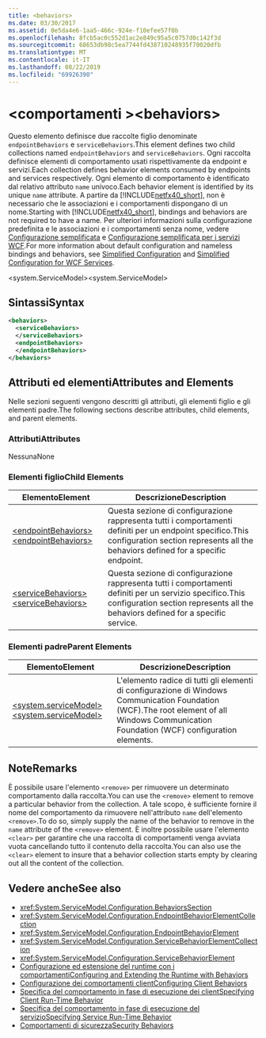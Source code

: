 ```yaml
---
title: <behaviors>
ms.date: 03/30/2017
ms.assetid: 0e5da4e6-1aa5-466c-924e-f10efee57f0b
ms.openlocfilehash: 8fcb5ac0c552d1ac2e849c95a5c0757d0c142f3d
ms.sourcegitcommit: 68653db98c5ea7744fd438710248935f70020dfb
ms.translationtype: MT
ms.contentlocale: it-IT
ms.lasthandoff: 08/22/2019
ms.locfileid: "69926390"
---
```

# <a name="behaviors"></a><span data-ttu-id="d6d2d-101">\<comportamenti ></span><span class="sxs-lookup"><span data-stu-id="d6d2d-101">\<behaviors></span></span>
<span data-ttu-id="d6d2d-102">Questo elemento definisce due raccolte figlio denominate `endpointBehaviors` e `serviceBehaviors`.</span><span class="sxs-lookup"><span data-stu-id="d6d2d-102">This element defines two child collections named `endpointBehaviors` and `serviceBehaviors`.</span></span>  <span data-ttu-id="d6d2d-103">Ogni raccolta definisce elementi di comportamento usati rispettivamente da endpoint e servizi.</span><span class="sxs-lookup"><span data-stu-id="d6d2d-103">Each collection defines behavior elements consumed by endpoints and services respectively.</span></span> <span data-ttu-id="d6d2d-104">Ogni elemento di comportamento è identificato dal relativo attributo `name` univoco.</span><span class="sxs-lookup"><span data-stu-id="d6d2d-104">Each behavior element is identified by its unique `name` attribute.</span></span> <span data-ttu-id="d6d2d-105">A partire da [!INCLUDE[netfx40_short](../../../../../includes/netfx40-short-md.md)], non è necessario che le associazioni e i comportamenti dispongano di un nome.</span><span class="sxs-lookup"><span data-stu-id="d6d2d-105">Starting with [!INCLUDE[netfx40_short](../../../../../includes/netfx40-short-md.md)], bindings and behaviors are not required to have a name.</span></span> <span data-ttu-id="d6d2d-106">Per ulteriori informazioni sulla configurazione predefinita e le associazioni e i comportamenti senza nome, vedere [Configurazione semplificata](../../../wcf/simplified-configuration.md) e [Configurazione semplificata per i servizi WCF](../../../wcf/samples/simplified-configuration-for-wcf-services.md).</span><span class="sxs-lookup"><span data-stu-id="d6d2d-106">For more information about default configuration and nameless bindings and behaviors, see [Simplified Configuration](../../../wcf/simplified-configuration.md) and [Simplified Configuration for WCF Services](../../../wcf/samples/simplified-configuration-for-wcf-services.md).</span></span>  
  
 <span data-ttu-id="d6d2d-107">\<system.ServiceModel></span><span class="sxs-lookup"><span data-stu-id="d6d2d-107">\<system.ServiceModel></span></span>  
  
## <a name="syntax"></a><span data-ttu-id="d6d2d-108">Sintassi</span><span class="sxs-lookup"><span data-stu-id="d6d2d-108">Syntax</span></span>  
  
```xml  
<behaviors>
  <serviceBehaviors>
  </serviceBehaviors>
  <endpointBehaviors>
  </endpointBehaviors>
</behaviors>
```  
  
## <a name="attributes-and-elements"></a><span data-ttu-id="d6d2d-109">Attributi ed elementi</span><span class="sxs-lookup"><span data-stu-id="d6d2d-109">Attributes and Elements</span></span>  
 <span data-ttu-id="d6d2d-110">Nelle sezioni seguenti vengono descritti gli attributi, gli elementi figlio e gli elementi padre.</span><span class="sxs-lookup"><span data-stu-id="d6d2d-110">The following sections describe attributes, child elements, and parent elements.</span></span>  
  
### <a name="attributes"></a><span data-ttu-id="d6d2d-111">Attributi</span><span class="sxs-lookup"><span data-stu-id="d6d2d-111">Attributes</span></span>  
 <span data-ttu-id="d6d2d-112">Nessuna</span><span class="sxs-lookup"><span data-stu-id="d6d2d-112">None</span></span>  
  
### <a name="child-elements"></a><span data-ttu-id="d6d2d-113">Elementi figlio</span><span class="sxs-lookup"><span data-stu-id="d6d2d-113">Child Elements</span></span>  
  
|<span data-ttu-id="d6d2d-114">Elemento</span><span class="sxs-lookup"><span data-stu-id="d6d2d-114">Element</span></span>|<span data-ttu-id="d6d2d-115">Descrizione</span><span class="sxs-lookup"><span data-stu-id="d6d2d-115">Description</span></span>|  
|-------------|-----------------|  
|[<span data-ttu-id="d6d2d-116">\<endpointBehaviors></span><span class="sxs-lookup"><span data-stu-id="d6d2d-116">\<endpointBehaviors></span></span>](endpointbehaviors.md)|<span data-ttu-id="d6d2d-117">Questa sezione di configurazione rappresenta tutti i comportamenti definiti per un endpoint specifico.</span><span class="sxs-lookup"><span data-stu-id="d6d2d-117">This configuration section represents all the behaviors defined for a specific endpoint.</span></span>|  
|[<span data-ttu-id="d6d2d-118">\<serviceBehaviors></span><span class="sxs-lookup"><span data-stu-id="d6d2d-118">\<serviceBehaviors></span></span>](servicebehaviors.md)|<span data-ttu-id="d6d2d-119">Questa sezione di configurazione rappresenta tutti i comportamenti definiti per un servizio specifico.</span><span class="sxs-lookup"><span data-stu-id="d6d2d-119">This configuration section represents all the behaviors defined for a specific service.</span></span>|  
  
### <a name="parent-elements"></a><span data-ttu-id="d6d2d-120">Elementi padre</span><span class="sxs-lookup"><span data-stu-id="d6d2d-120">Parent Elements</span></span>  
  
|<span data-ttu-id="d6d2d-121">Elemento</span><span class="sxs-lookup"><span data-stu-id="d6d2d-121">Element</span></span>|<span data-ttu-id="d6d2d-122">Descrizione</span><span class="sxs-lookup"><span data-stu-id="d6d2d-122">Description</span></span>|  
|-------------|-----------------|  
|[<span data-ttu-id="d6d2d-123">\<system.serviceModel></span><span class="sxs-lookup"><span data-stu-id="d6d2d-123">\<system.serviceModel></span></span>](system-servicemodel.md)|<span data-ttu-id="d6d2d-124">L'elemento radice di tutti gli elementi di configurazione di Windows Communication Foundation (WCF).</span><span class="sxs-lookup"><span data-stu-id="d6d2d-124">The root element of all Windows Communication Foundation (WCF) configuration elements.</span></span>|  
  
## <a name="remarks"></a><span data-ttu-id="d6d2d-125">Note</span><span class="sxs-lookup"><span data-stu-id="d6d2d-125">Remarks</span></span>  
 <span data-ttu-id="d6d2d-126">È possibile usare l'elemento `<remove>` per rimuovere un determinato comportamento dalla raccolta.</span><span class="sxs-lookup"><span data-stu-id="d6d2d-126">You can use the `<remove>` element to remove a particular behavior from the collection.</span></span> <span data-ttu-id="d6d2d-127">A tale scopo, è sufficiente fornire il nome del comportamento da rimuovere nell'attributo `name` dell'elemento `<remove>`.</span><span class="sxs-lookup"><span data-stu-id="d6d2d-127">To do so, simply supply the name of the behavior to remove in the `name` attribute of the `<remove>` element.</span></span>  <span data-ttu-id="d6d2d-128">È inoltre possibile usare l'elemento `<clear>` per garantire che una raccolta di comportamenti venga avviata vuota cancellando tutto il contenuto della raccolta.</span><span class="sxs-lookup"><span data-stu-id="d6d2d-128">You can also use the `<clear>` element to insure that a behavior collection starts empty by clearing out all the content of the collection.</span></span>  
  
## <a name="see-also"></a><span data-ttu-id="d6d2d-129">Vedere anche</span><span class="sxs-lookup"><span data-stu-id="d6d2d-129">See also</span></span>

- <xref:System.ServiceModel.Configuration.BehaviorsSection>
- <xref:System.ServiceModel.Configuration.EndpointBehaviorElementCollection>
- <xref:System.ServiceModel.Configuration.EndpointBehaviorElement>
- <xref:System.ServiceModel.Configuration.ServiceBehaviorElementCollection>
- <xref:System.ServiceModel.Configuration.ServiceBehaviorElement>
- [<span data-ttu-id="d6d2d-130">Configurazione ed estensione del runtime con i comportamenti</span><span class="sxs-lookup"><span data-stu-id="d6d2d-130">Configuring and Extending the Runtime with Behaviors</span></span>](../../../wcf/extending/configuring-and-extending-the-runtime-with-behaviors.md)
- [<span data-ttu-id="d6d2d-131">Configurazione dei comportamenti client</span><span class="sxs-lookup"><span data-stu-id="d6d2d-131">Configuring Client Behaviors</span></span>](../../../wcf/configuring-client-behaviors.md)
- [<span data-ttu-id="d6d2d-132">Specifica del comportamento in fase di esecuzione dei client</span><span class="sxs-lookup"><span data-stu-id="d6d2d-132">Specifying Client Run-Time Behavior</span></span>](../../../wcf/specifying-client-run-time-behavior.md)
- [<span data-ttu-id="d6d2d-133">Specifica del comportamento in fase di esecuzione del servizio</span><span class="sxs-lookup"><span data-stu-id="d6d2d-133">Specifying Service Run-Time Behavior</span></span>](../../../wcf/specifying-service-run-time-behavior.md)
- [<span data-ttu-id="d6d2d-134">Comportamenti di sicurezza</span><span class="sxs-lookup"><span data-stu-id="d6d2d-134">Security Behaviors</span></span>](../../../wcf/feature-details/security-behaviors-in-wcf.md)
